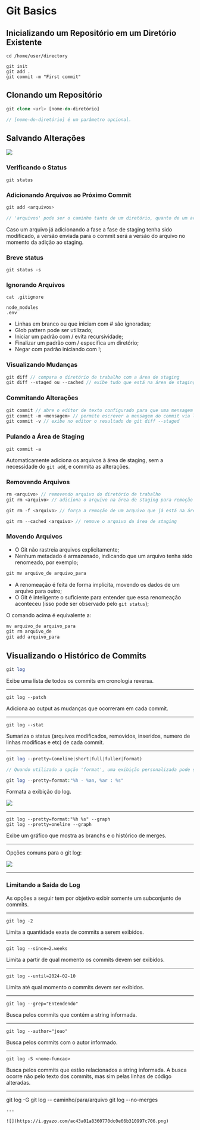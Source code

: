 # Git Basics

## Inicializando um Repositório em um Diretório Existente
```
cd /home/user/directory

git init
git add .
git commit -m "First commit"
```

## Clonando um Repositório
```php
git clone <url> [nome-do-diretório]

// [nome-do-diretório] é um parâmetro opcional.
```

## Salvando Alterações
![](https://i.gyazo.com/9b953f7a87c62c2bd33a9934d83548fb.png)

### Verificando o Status
```
git status
```

### Adicionando Arquivos ao Próximo Commit
```php
git add <arquivos>

// 'arquivos' pode ser o caminho tanto de um diretório, quanto de um arquivo.
```
Caso um arquivo já adicionando a fase a fase de staging tenha sido modificado, a versão enviada para o commit será a versão do arquivo no momento da adição ao staging.


### Breve status
```
git status -s
```

### Ignorando Arquivos
```
cat .gitignore

node_modules
.env
```

- Linhas em branco ou que iniciam com # são ignoradas;
- Glob pattern pode ser utilizado;
- Iniciar um padrão com / evita recursividade;
- Finalizar um padrão com / especifica um diretório;
- Negar com padrão iniciando com !;

### Visualizando Mudanças
```php
git diff // compara o diretório de trabalho com a área de staging
git diff --staged ou --cached // exibe tudo que está na área de staging
```

### Commitando Alterações
```php
git commit // abre o editor de texto configurado para que uma mensagem seja adicionada ao commit
git commit -m <mensagem> // permite escrever a mensagem do commit via linha de comando
git commit -v // exibe no editor o resultado do git diff --staged
```

### Pulando a Área de Staging
```
git commit -a
```
Automaticamente adiciona os arquivos à área de staging, sem a necessidade do ```git add```, e commita as alterações.

### Removendo Arquivos
```php
rm <arquivo> // removendo arquivo do diretório de trabalho
git rm <arquivo> // adiciona o arquivo na área de staging para remoção do banco do git
```
```php
git rm -f <arquivo> // força a remoção de um arquivo que já está na área de staging (remove tanto do git, quanto do diretório de trabalho)

git rm --cached <arquivo> // remove o arquivo da área de staging
```

### Movendo Arquivos
- O Git não rastreia arquivos explicitamente;
- Nenhum metadado é armazenado, indicando que um arquivo tenha sido renomeado, por exemplo;
```php
git mv arquivo_de arquivo_para
```
- A renomeação é feita de forma implícita, movendo os dados de um arquivo para outro;
- O Git é inteligente o suficiente para entender que essa renomeação aconteceu (isso pode ser observado pelo ```git status```);

O comando acima é equivalente a:
```php
mv arquivo_de arquivo_para
git rm arquivo_de
git add arquivo_para
```

## Visualizando o Histórico de Commits
```php
git log
```
Exibe uma lista de todos os commits em cronologia reversa.

---

```
git log --patch
```
Adiciona ao output as mudanças que ocorreram em cada commit.

---

```
git log --stat
```
Sumariza o status (arquivos modificados, removidos, inseridos, numero de linhas modificas e etc) de cada commit.

---

```php
git log --pretty=(oneline|short|full|fuller|format)

// Quando utilizado a opção 'format', uma exibição personalizada pode ser especificada.

git log --pretty=format:"%h - %an, %ar : %s"
```
Formata a exibiçâo do log.

![](https://i.gyazo.com/48507fa73655a4df004f70ad98f22204.png)

---
```
git log --pretty=format:"%h %s" --graph
git log --pretty=oneline --graph
```
Exibe um gráfico que mostra as branchs e o histórico de merges.

---
Opções comuns para o git log:

![](https://i.gyazo.com/85aac2bc4dc5d440b53accb1425a2f36.png)

---

### Limitando a Saída do Log
As opções a seguir tem por objetivo exibir somente um subconjunto de commits.

---

```
git log -2
```
Limita a quantidade exata de commits a serem exibidos.

---

```
git log --since=2.weeks
```
Limita a partir de qual momento os commits devem ser exibidos.

---
```
git log --until=2024-02-10
```
Limita até qual momento o commits devem ser exibidos.

---
```
git log --grep="Entendendo"
```
Busca pelos commits que contém a string informada.

---
```
git log --author="joao"
```
Busca pelos commits com o autor informado.

---
```
git log -S <nome-funcao>
```
Busca pelos commits que estão relacionados a string informada. A busca ocorre não pelo texto dos commits, mas sim pelas linhas de código alteradas.

---
git log -G <regex>
git log -- caminho/para/arquivo
git log --no-merges
```
---

![](https://i.gyazo.com/ac43a01a8360770dc0e66b310997c706.png)
